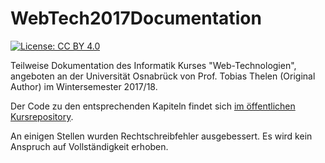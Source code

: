# WebTech2017Documentation

[![License: CC BY 4.0](https://img.shields.io/badge/License-CC%20BY%204.0-lightgrey.svg)](https://creativecommons.org/licenses/by/4.0/)

Teilweise Dokumentation des Informatik Kurses "Web-Technologien", angeboten an der Universität Osnabrück von Prof. Tobias Thelen (Original Author) im Wintersemester 2017/18.

Der Code zu den entsprechenden Kapiteln findet sich [im öffentlichen Kursrepository](https://github.com/tthelen/webtech17-public).

An einigen Stellen wurden Rechtschreibfehler ausgebessert. Es wird kein Anspruch auf Vollständigkeit erhoben.
